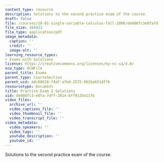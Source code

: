 ```yaml
---
content_type: resource
description: Solutions to the second practice exam of the course.
draft: false
file: /courses/18-01-single-variable-calculus-fall-2006/de608fc3e0fa7dff2014bff9135e11fb_prexam2asol.pdf
file_size: 164421
file_type: application/pdf
image_metadata:
  caption: ''
  credit: ''
  image-alt: ''
learning_resource_types:
- Exams with Solutions
license: https://creativecommons.org/licenses/by-nc-sa/4.0/
ocw_type: OCWFile
parent_title: Exams
parent_type: CourseSection
parent_uid: adc88628-f4af-afbd-2575-962ba651df76
resourcetype: Document
title: Practice Exam 2 Solutions
uid: de608fc3-e0fa-7dff-2014-bff9135e11fb
video_files:
  archive_url: ''
  video_captions_file: ''
  video_thumbnail_file: ''
  video_transcript_file: ''
video_metadata:
  video_speakers: ''
  video_tags: ''
  youtube_description: ''
  youtube_id: ''
---
```

Solutions to the second practice exam of the course.